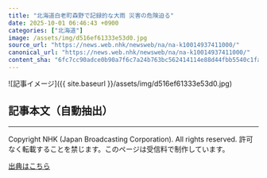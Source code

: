 ```yaml
---
title: "北海道白老町森野で記録的な大雨 災害の危険迫る"
date: 2025-10-01 06:46:43 +0900
categories: ["北海道"]
image: /assets/img/d516ef61333e53d0.jpg
source_url: "https://news.web.nhk/newsweb/na/na-k10014937411000/"
canonical_url: "https://news.web.nhk/newsweb/na/na-k10014937411000/"
content_sha: "6fc7cc90adce0b90a7f6c7a24b763bc562414114e88d44fbb5540c1fa5283b5e"
---
```


![記事イメージ]({{ site.baseurl }}/assets/img/d516ef61333e53d0.jpg)

## 記事本文（自動抽出）
<div><div class="_13tndsj2"><nav aria-label="フッターサイトナビゲーション" class="_13tndsj4"></nav><hr class="esl7kn2s esl7kn1l esl7kn1n _14xli2ae"><p class="esl7kn2s esl7kn1m esl7kn1o _1yvk0f68 _1lugom81">Copyright NHK (Japan Broadcasting Corporation). All rights reserved. 許可なく転載することを禁じます。このページは受信料で制作しています。</p></div></div>

[出典はこちら](https://news.web.nhk/newsweb/na/na-k10014937411000/)
